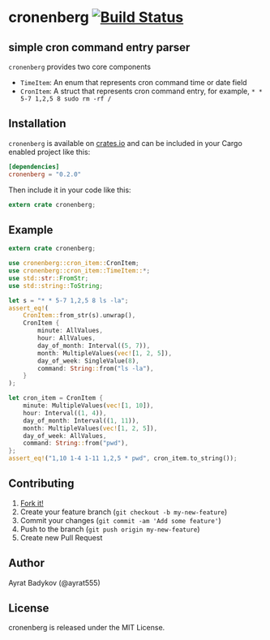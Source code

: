 # cronenberg [![Build Status](https://travis-ci.org/ayrat555/cronenberg.svg?branch=master)](https://travis-ci.org/ayrat555/cronenberg)

## simple cron command entry parser

`cronenberg` provides two core components

* `TimeItem`: An enum that represents cron command time or date field
* `CronItem`: A struct that represents cron command entry, for example, `* * 5-7 1,2,5 8 sudo rm -rf /`

## Installation

`cronenberg` is available on [crates.io](https://crates.io/crates/cronenberg) and can be included in your Cargo enabled project like this:

```toml
[dependencies]
cronenberg = "0.2.0"
```

Then include it in your code like this:

```rust
extern crate cronenberg;
```

## Example

```rust
extern crate cronenberg;

use cronenberg::cron_item::CronItem;
use cronenberg::cron_item::TimeItem::*;
use std::str::FromStr;
use std::string::ToString;

let s = "* * 5-7 1,2,5 8 ls -la";
assert_eq!(
    CronItem::from_str(s).unwrap(),
    CronItem {
        minute: AllValues,
        hour: AllValues,
        day_of_month: Interval((5, 7)),
        month: MultipleValues(vec![1, 2, 5]),
        day_of_week: SingleValue(8),
        command: String::from("ls -la"),
    }
);

let cron_item = CronItem {
    minute: MultipleValues(vec![1, 10]),
    hour: Interval((1, 4)),
    day_of_month: Interval((1, 11)),
    month: MultipleValues(vec![1, 2, 5]),
    day_of_week: AllValues,
    command: String::from("pwd"),
};
assert_eq!("1,10 1-4 1-11 1,2,5 * pwd", cron_item.to_string());
```

## Contributing

1. [Fork it!](http://github.com/ayrat555/cronenberg/fork)
2. Create your feature branch (`git checkout -b my-new-feature`)
3. Commit your changes (`git commit -am 'Add some feature'`)
4. Push to the branch (`git push origin my-new-feature`)
5. Create new Pull Request

## Author

Ayrat Badykov (@ayrat555)

## License

cronenberg is released under the MIT License.
